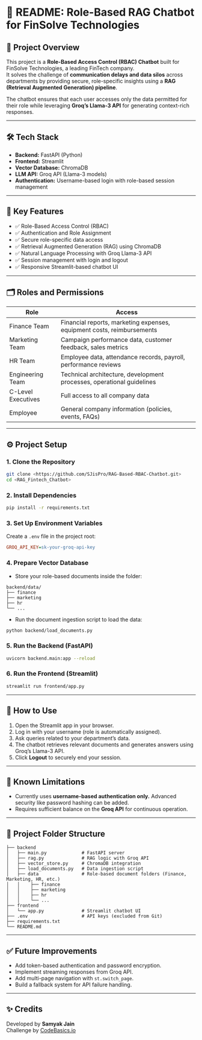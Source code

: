 # 📄 README: Role-Based RAG Chatbot for FinSolve Technologies

## 🚀 Project Overview
This project is a **Role-Based Access Control (RBAC) Chatbot** built for FinSolve Technologies, a leading FinTech company.  
It solves the challenge of **communication delays and data silos** across departments by providing secure, role-specific insights using a **RAG (Retrieval Augmented Generation) pipeline**.

The chatbot ensures that each user accesses only the data permitted for their role while leveraging **Groq’s Llama-3 API** for generating context-rich responses.

---

## 🛠️ Tech Stack
- **Backend:** FastAPI (Python)
- **Frontend:** Streamlit
- **Vector Database:** ChromaDB
- **LLM API:** Groq API (Llama-3 models)
- **Authentication:** Username-based login with role-based session management

---

## 🎯 Key Features
- ✅ Role-Based Access Control (RBAC)
- ✅ Authentication and Role Assignment
- ✅ Secure role-specific data access
- ✅ Retrieval Augmented Generation (RAG) using ChromaDB
- ✅ Natural Language Processing with Groq Llama-3 API
- ✅ Session management with login and logout
- ✅ Responsive Streamlit-based chatbot UI

---

## 🗂️ Roles and Permissions
| Role | Access |
|------|--------|
| Finance Team | Financial reports, marketing expenses, equipment costs, reimbursements |
| Marketing Team | Campaign performance data, customer feedback, sales metrics |
| HR Team | Employee data, attendance records, payroll, performance reviews |
| Engineering Team | Technical architecture, development processes, operational guidelines |
| C-Level Executives | Full access to all company data |
| Employee | General company information (policies, events, FAQs) |

---

## ⚙️ Project Setup

### 1. Clone the Repository
```bash
git clone <https://github.com/SJisPro/RAG-Based-RBAC-Chatbot.git>
cd <RAG_Fintech_Chatbot>
```

### 2. Install Dependencies
```bash
pip install -r requirements.txt
```

### 3. Set Up Environment Variables
Create a `.env` file in the project root:
```ini
GROQ_API_KEY=sk-your-groq-api-key
```

### 4. Prepare Vector Database
- Store your role-based documents inside the folder:
```text
backend/data/
├── finance
├── marketing
├── hr
└── ...
```

- Run the document ingestion script to load the data:
```bash
python backend/load_documents.py
```

### 5. Run the Backend (FastAPI)
```bash
uvicorn backend.main:app --reload
```

### 6. Run the Frontend (Streamlit)
```bash
streamlit run frontend/app.py
```

---

## 📝 How to Use
1. Open the Streamlit app in your browser.
2. Log in with your username (role is automatically assigned).
3. Ask queries related to your department’s data.
4. The chatbot retrieves relevant documents and generates answers using Groq’s Llama-3 API.
5. Click **Logout** to securely end your session.

---

## 🚧 Known Limitations
- Currently uses **username-based authentication only.** Advanced security like password hashing can be added.
- Requires sufficient balance on the **Groq API** for continuous operation.

---

## 📂 Project Folder Structure
```text
├── backend
│   ├── main.py             # FastAPI server
│   ├── rag.py              # RAG logic with Groq API
│   ├── vector_store.py     # ChromaDB integration
│   ├── load_documents.py   # Data ingestion script
│   ├── data                # Role-based document folders (Finance, Marketing, HR, etc.)
│   │    ├── finance
│   │    ├── marketing
│   │    ├── hr
│   │    └── ...
├── frontend
│   └── app.py              # Streamlit chatbot UI
├── .env                    # API keys (excluded from Git)
├── requirements.txt
└── README.md
```

---

## ✅ Future Improvements
- Add token-based authentication and password encryption.
- Implement streaming responses from Groq API.
- Add multi-page navigation with `st.switch_page`.
- Build a fallback system for API failure handling.

---

## ✨ Credits
Developed by **Samyak Jain**  
Challenge by [CodeBasics.io](https://codebasics.io/challenge/codebasics-gen-ai-data-science-resume-project-challenge)
